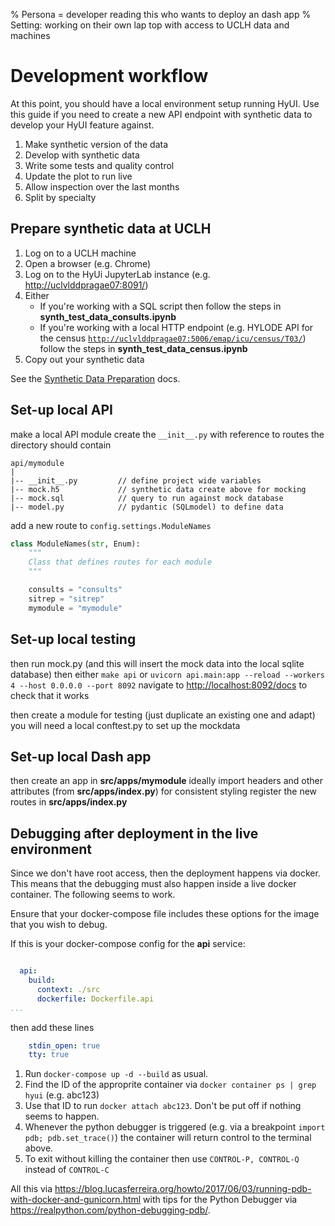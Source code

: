 % Persona = developer reading this who wants to deploy an dash app
% Setting: working on their own lap top with access to UCLH data and machines

# Development workflow

At this point, you should have a local environment setup running HyUI. Use this guide if you need to create a new API endpoint with synthetic data to develop your HyUI feature against.

1. Make synthetic version of the data
2. Develop with synthetic data
3. Write some tests and quality control
4. Update the plot to run live
5. Allow inspection over the last months
6. Split by specialty


## Prepare synthetic data at UCLH

1. Log on to a UCLH machine
2. Open a browser (e.g. Chrome)
3. Log on to the HyUi JupyterLab instance (e.g. [http://uclvlddpragae07:8091/](<>))
4. Either
    - If you're working with a SQL script then follow the steps in **synth_test_data_consults.ipynb**
    - If you're working with a local HTTP endpoint (e.g. HYLODE API for the census [`http://uclvlddpragae07:5006/emap/icu/census/T03/`](<>)) follow the steps in **synth_test_data_census.ipynb**
5. Copy out your synthetic data

See the [Synthetic Data Preparation](synthetic_data.md) docs.

## Set-up local API

make a local API module
create the `__init__.py` with reference to routes
the directory should contain

```
api/mymodule
|
|-- __init__.py         // define project wide variables
|-- mock.h5             // synthetic data create above for mocking
|-- mock.sql            // query to run against mock database
|-- model.py            // pydantic (SQLmodel) to define data
```

add a new route to `config.settings.ModuleNames`

```python
class ModuleNames(str, Enum):
    """
    Class that defines routes for each module
    """

    consults = "consults"
    sitrep = "sitrep"
    mymodule = "mymodule"
```

## Set-up local testing

then run mock.py (and this will insert the mock data into the local sqlite database)
then either `make api` or `uvicorn api.main:app --reload --workers 4 --host 0.0.0.0 --port 8092`
navigate to [http://localhost:8092/docs](<>) to check that it works

then create a module for testing (just duplicate an existing one and adapt)
you will need a local conftest.py to set up the mockdata

## Set-up local Dash app

then create an app in **src/apps/mymodule**
ideally import headers and other attributes (from **src/apps/index.py**) for consistent styling
register the new routes in **src/apps/index.py**

## Debugging after deployment in the live environment

Since we don't have root access, then the deployment happens via docker. This means that the debugging must also happen inside a live docker container. The following seems to work.

Ensure that your docker-compose file includes these options for the image that you wish to debug.

If this is your docker-compose config for the **api** service:
```yaml

  api:
    build:
      context: ./src
      dockerfile: Dockerfile.api
...
```
then add these lines
```yaml
    stdin_open: true
    tty: true
```

1. Run `docker-compose up -d --build` as usual.
2. Find the ID of the approprite container via `docker container ps | grep hyui` (e.g. abc123)
3. Use that ID to run `docker attach abc123`. Don't be put off if nothing seems to happen.
4. Whenever the python debugger is triggered (e.g. via a breakpoint `import pdb; pdb.set_trace()`) the container will return control to the terminal above.
5. To exit without killing the container then use `CONTROL-P, CONTROL-Q` instead of `CONTROL-C`

All this via https://blog.lucasferreira.org/howto/2017/06/03/running-pdb-with-docker-and-gunicorn.html with tips for the Python Debugger via https://realpython.com/python-debugging-pdb/.
